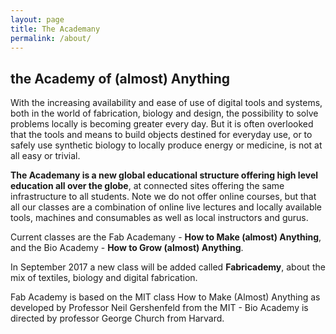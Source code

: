 ```yaml
---
layout: page
title: The Academany
permalink: /about/
---
```


## the Academy of (almost) Anything

With the increasing availability and ease of use of digital tools and systems, both in the world of fabrication, biology and design, the possibility to solve problems locally is becoming greater every day. But it is often overlooked that the tools and means to build objects destined for everyday use, or to safely use synthetic biology to locally produce energy or medicine, is not at all easy or trivial.

**The Academany is a new global educational structure offering high level education all over the globe**, at connected sites offering the same infrastructure to all students. Note we do not offer online courses, but that all our classes are a combination of online live lectures and locally available tools, machines and consumables as well as local instructors and gurus.

Current classes are the Fab Academany - **How to Make (almost) Anything**, and the Bio Academy - **How to Grow (almost) Anything**.

In September 2017 a new class will be added called **Fabricademy**, about the mix of textiles, biology and digital fabrication.

Fab Academy is based on the MIT class How to Make (Almost) Anything as developed by Professor Neil Gershenfeld from the MIT - Bio Academy is directed by professor George Church from Harvard.
